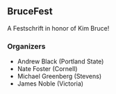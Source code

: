 ## BruceFest

A Festschrift in honor of Kim Bruce!

### Organizers

* Andrew Black (Portland State)
* Nate Foster (Cornell)
* Michael Greenberg (Stevens)
* James Noble (Victoria)

